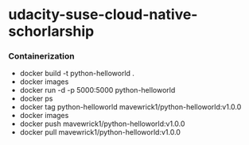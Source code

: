 # udacity-suse-cloud-native-schorlarship

### Containerization
 - docker build -t python-helloworld .
 - docker images
 - docker run -d -p 5000:5000 python-helloworld
 - docker ps
 - docker tag python-helloworld mavewrick1/python-helloworld:v1.0.0
 - docker images
 - docker push mavewrick1/python-helloworld:v1.0.0
 - docker pull mavewrick1/python-helloworld:v1.0.0
